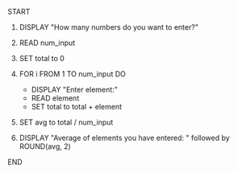START

1. DISPLAY "How many numbers do you want to enter?"
2. READ num_input

3. SET total to 0

4. FOR i FROM 1 TO num_input DO

   - DISPLAY "Enter element:"
   - READ element
   - SET total to total + element

5. SET avg to total / num_input

6. DISPLAY "Average of elements you have entered: " followed by ROUND(avg, 2)

END
